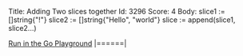 Title: Adding Two slices together
Id: 3296
Score: 4
Body:
    slice1 := []string{"!"}
    slice2 := []string{"Hello", "world"}
    slice  := append(slice1, slice2...)

[Run in the Go Playground](https://play.golang.org/p/H3EsjlcMu5)
|======|

